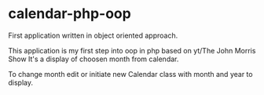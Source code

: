 # calendar-php-oop

First application written in object oriented approach.

This application is my first step into oop in php based on yt/The John Morris Show
It's a display of choosen month from calendar.

To change month edit or initiate new Calendar class with month and year to display.
